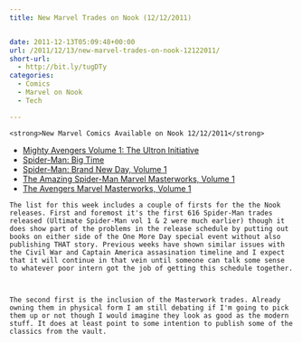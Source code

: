 ```yaml
---
title: New Marvel Trades on Nook (12/12/2011)


date: 2011-12-13T05:09:48+00:00
url: /2011/12/13/new-marvel-trades-on-nook-12122011/
short-url:
  - http://bit.ly/tugDTy
categories:
  - Comics
  - Marvel on Nook
  - Tech

---
```

    <strong>New Marvel Comics Available on Nook 12/12/2011</strong>
  
  
  <ul>
    <li>
      <a href="http://www.barnesandnoble.com/w/mighty-avengers-volume-1-frank-cho/1013918578?ean=9780785170785" target="_blank">Mighty Avengers Volume 1: The Ultron Initiative</a>
    </li>
    <li>
      <a href="http://www.barnesandnoble.com/w/spider-man-dan-slott/1100059941?ean=9780785170983" target="_blank">Spider-Man: Big Time</a>
    </li>
    <li>
      <a href="http://www.barnesandnoble.com/w/spider-man-phil-jimenez/1026330591?ean=9780785171003" target="_blank">Spider-Man: Brand New Day, Volume 1</a>
    </li>
    <li>
      <a href="http://www.barnesandnoble.com/w/marvel-masterworks-jack-kirby/1102465678?ean=9780785170020" target="_blank">The Amazing Spider-Man Marvel Masterworks, Volume 1</a>
    </li>
    <li>
      <a href="http://www.barnesandnoble.com/w/the-avengers-marvel-masterworks-volume-1-jack-kirby/1107081151?ean=9780785170099" target="_blank">The Avengers Marvel Masterworks, Volume 1</a>
    </li>
  </ul>
  
  
    The list for this week includes a couple of firsts for the the Nook releases. First and foremost it's the first 616 Spider-Man trades released (Ultimate Spider-Man vol 1 & 2 were much earlier) though it does show part of the problems in the release schedule by putting out books on either side of the One More Day special event without also publishing THAT story. Previous weeks have shown similar issues with the Civil War and Captain America assasination timeline and I expect that it will continue in that vein until someone can talk some sense to whatever poor intern got the job of getting this schedule together.
  
  
  
    The second first is the inclusion of the Masterwork trades. Already owning them in physical form I am still debating if I'm going to pick them up or not though I would imagine they look as good as the modern stuff. It does at least point to some intention to publish some of the classics from the vault.
